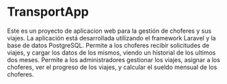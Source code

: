 # TransportApp

Este es un proyecto de aplicacion web para la gestión de choferes y sus viajes. La aplicación está desarrollada utilizando el framework Laravel y la base de datos PostgreSQL. 
Permite a los choferes recibir solicitudes de viajes, y cargar los datos de los mismos, viendo un historial de los ultimos dos meses. 
Permite a los administradores gestionar los viajes, asignar a los choferes, ver el progreso de los viajes, y calcular el sueldo mensual de los choferes.


